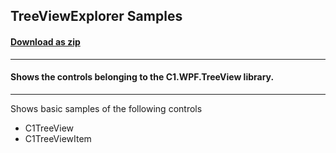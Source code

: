## TreeViewExplorer Samples
#### [Download as zip](https://grapecity.github.io/DownGit/#/home?url=https://github.com/GrapeCity/ComponentOne-WPF-Samples/tree/master/NET_9/TreeView/TreeViewExplorer)
____
#### Shows the controls belonging to the C1.WPF.TreeView library.
____
Shows basic samples of the following controls

* C1TreeView
* C1TreeViewItem
